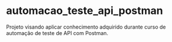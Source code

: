 # automacao_teste_api_postman
Projeto visando aplicar conhecimento adquirido durante curso de automação de teste de API com Postman.
